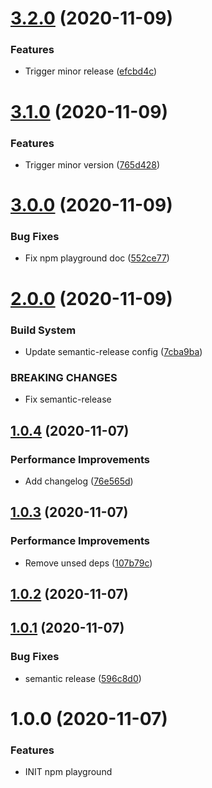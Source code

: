 # [3.2.0](https://github.com/hamzahamidi/playground-npm/compare/v3.1.0...v3.2.0) (2020-11-09)


### Features

* Trigger minor release ([efcbd4c](https://github.com/hamzahamidi/playground-npm/commit/efcbd4c938649d2bfa66bdef675c1c3d5c1b1a86))

# [3.1.0](https://github.com/hamzahamidi/playground-npm/compare/v3.0.0...v3.1.0) (2020-11-09)


### Features

* Trigger minor version ([765d428](https://github.com/hamzahamidi/playground-npm/commit/765d428c5938850850295e3209977d6ec19a11b9))

# [3.0.0](https://github.com/hamzahamidi/playground-npm/compare/v2.0.0...v3.0.0) (2020-11-09)


### Bug Fixes

* Fix npm playground doc ([552ce77](https://github.com/hamzahamidi/playground-npm/commit/552ce77b6441c6153d86c2c6d5f9a8c7f8345e81))

# [2.0.0](https://github.com/hamzahamidi/playground-npm/compare/v1.0.4...v2.0.0) (2020-11-09)


### Build System

* Update semantic-release config ([7cba9ba](https://github.com/hamzahamidi/playground-npm/commit/7cba9bab883fb8e961d4738dd17c6252a804d06e))


### BREAKING CHANGES

* Fix semantic-release

## [1.0.4](https://github.com/hamzahamidi/playground-npm/compare/v1.0.3...v1.0.4) (2020-11-07)


### Performance Improvements

* Add changelog ([76e565d](https://github.com/hamzahamidi/playground-npm/commit/76e565dc2b147f79499e004aabead00bf9991410))

## [1.0.3](https://github.com/hamzahamidi/playground-npm/compare/v1.0.2...v1.0.3) (2020-11-07)


### Performance Improvements

* Remove unsed deps ([107b79c](https://github.com/hamzahamidi/playground-npm/commit/107b79cb930006d12537edd4af4e0e6536222a82))

## [1.0.2](https://github.com/hamzahamidi/playground-npm/compare/v1.0.1...v1.0.2) (2020-11-07)

## [1.0.1](https://github.com/hamzahamidi/playground-npm/compare/v1.0.0...v1.0.1) (2020-11-07)


### Bug Fixes

* semantic release ([596c8d0](https://github.com/hamzahamidi/playground-npm/commit/596c8d094cd8f1f654154f8df578db98cdd95124))

# 1.0.0 (2020-11-07)


### Features

* INIT npm playground
